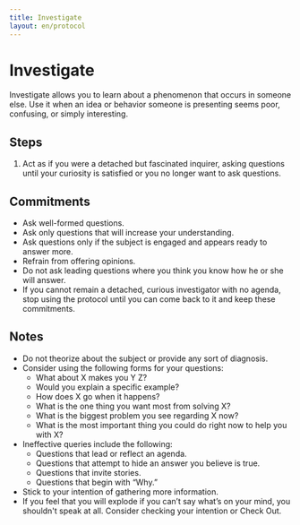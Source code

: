 ```yaml
---
title: Investigate
layout: en/protocol
---
```

# Investigate

Investigate allows you to learn about a phenomenon that occurs in someone else. Use it when an idea or behavior someone is presenting seems poor, confusing, or simply interesting.

## Steps

1. Act as if you were a detached but fascinated inquirer, asking questions until your curiosity is satisfied or you no longer want to ask questions.

## Commitments

* Ask well-formed questions.
* Ask only questions that will increase your understanding.
* Ask questions only if the subject is engaged and appears ready to answer more.
* Refrain from offering opinions.
* Do not ask leading questions where you think you know how he or she will answer.
* If you cannot remain a detached, curious investigator with no agenda, stop using the protocol until you can come back to it and keep these commitments.

## Notes

* Do not theorize about the subject or provide any sort of diagnosis.
* Consider using the following forms for your questions:
  - What about X makes you Y Z?
  - Would you explain a specific example?
  - How does X go when it happens?
  - What is the one thing you want most from solving X?
  - What is the biggest problem you see regarding X now?
  - What is the most important thing you could do right now to help you with X?
* Ineffective queries include the following:
  - Questions that lead or reflect an agenda.
  - Questions that attempt to hide an answer you believe is true.
  - Questions that invite stories.
  - Questions that begin with “Why.”
* Stick to your intention of gathering more information.
* If you feel that you will explode if you can’t say what’s on your mind, you shouldn't speak at all. Consider checking your intention or Check Out.
